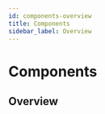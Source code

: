 ```yaml
---
id: components-overview
title: Components
sidebar_label: Overview
---
```


# Components

## Overview

